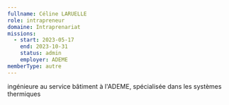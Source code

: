 ```yaml
---
fullname: Céline LARUELLE
role: intrapreneur
domaine: Intraprenariat
missions:
  - start: 2023-05-17
    end: 2023-10-31
    status: admin
    employer: ADEME
memberType: autre
---
```


ingénieure au service bâtiment à l'ADEME, spécialisée dans les systèmes thermiques
